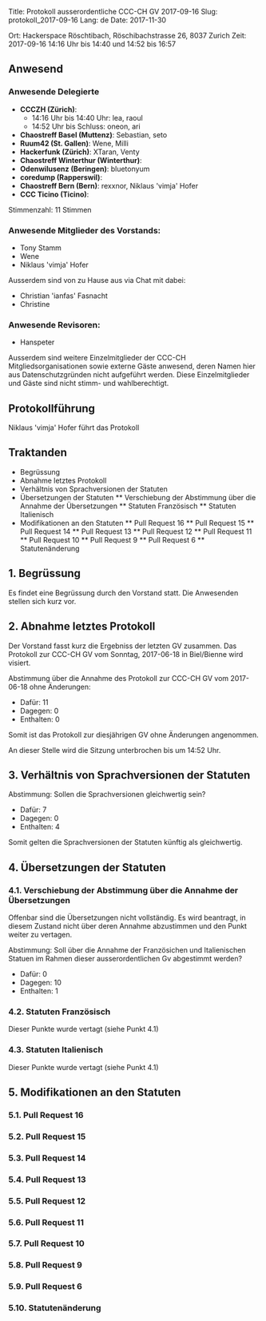 Title: Protokoll ausserordentliche CCC-CH GV 2017-09-16
Slug: protokoll_2017-09-16
Lang: de
Date: 2017-11-30

Ort: Hackerspace Röschtibach, Röschibachstrasse 26, 8037 Zurich
Zeit: 2017-09-16 14:16 Uhr bis 14:40 und 14:52 bis 16:57

## Anwesend

### Anwesende Delegierte
<!-- Gemäss Statuten wird jedes Mitglied des CCC-CH durch jeweils zwei Gesandte vertreten. Hier werden die zur GV anwesenden Gesandten aufgeführt. -->


* **CCCZH (Zürich)**:
    * 14:16 Uhr bis 14:40 Uhr: lea, raoul 
	* 14:52 Uhr bis Schluss: oneon, ari
* **Chaostreff Basel (Muttenz)**: Sebastian, seto
* **Ruum42 (St. Gallen)**: Wene, Milli
* **Hackerfunk (Zürich)**: XTaran, Venty
* **Chaostreff Winterthur (Winterthur)**:
* **Odenwilusenz (Beringen)**: bluetonyum
* **coredump (Rapperswil)**:
* **Chaostreff Bern (Bern)**: rexxnor, Niklaus 'vimja' Hofer
* **CCC Ticino (Ticino)**:

<!-- Die <Nummer> sollte durch die Summe aller anwesenden Delegierten ersetzt werden -->
Stimmenzahl: 11 Stimmen

### Anwesende Mitglieder des Vorstands:

* Tony Stamm
* Wene
* Niklaus 'vimja' Hofer

Ausserdem sind von zu Hause aus via Chat mit dabei:

* Christian 'ianfas' Fasnacht
* Christine

### Anwesende Revisoren:

* Hanspeter


<!-- der folgende Abschnitt kann durch eine andere Formulierung ersetzt werden oder auch ganz weggelassen -->
Ausserdem sind weitere Einzelmitglieder der CCC-CH Mitgliedsorganisationen sowie externe Gäste anwesend, deren Namen hier aus Datenschutzgründen nicht aufgeführt werden. Diese Einzelmitglieder und Gäste sind nicht stimm- und wahlberechtigt.

## Protokollführung

Niklaus 'vimja' Hofer führt das Protokoll

## Traktanden

* Begrüssung
* Abnahme letztes Protokoll
* Verhältnis von Sprachversionen der Statuten
* Übersetzungen der Statuten
** Verschiebung der Abstimmung über die Annahme der Übersetzungen
** Statuten Französisch
** Statuten Italienisch
* Modifikationen an den Statuten
** Pull Request 16
** Pull Request 15
** Pull Request 14
** Pull Request 13
** Pull Request 12
** Pull Request 11
** Pull Request 10
** Pull Request 9
** Pull Request 6
** Statutenänderung

## 1. Begrüssung

Es findet eine Begrüssung durch den Vorstand statt. Die Anwesenden stellen sich kurz vor.

## 2. Abnahme letztes Protokoll

Der Vorstand fasst kurz die Ergebniss der letzten GV zusammen. Das Protokoll zur CCC-CH GV vom Sonntag, 2017-06-18 in Biel/Bienne wird visiert.

Abstimmung über die Annahme des Protokoll zur CCC-CH GV vom 2017-06-18 ohne Änderungen:

* Dafür: 11
* Dagegen: 0
* Enthalten: 0

Somit ist das Protokoll zur diesjährigen GV ohne Änderungen angenommen.

An dieser Stelle wird die Sitzung unterbrochen bis um 14:52 Uhr.

## 3. Verhältnis von Sprachversionen der Statuten

Abstimmung: Sollen die Sprachversionen gleichwertig sein?

* Dafür: 7
* Dagegen: 0
* Enthalten: 4

Somit gelten die Sprachversionen der Statuten künftig als gleichwertig.

## 4. Übersetzungen der Statuten
### 4.1. Verschiebung der Abstimmung über die Annahme der Übersetzungen

Offenbar sind die Übersetzungen nicht vollständig. Es wird beantragt, in diesem Zustand nicht über deren Annahme abzustimmen und den Punkt weiter zu vertagen.

Abstimmung: Soll über die Annahme der Französichen und Italienischen Statuen im Rahmen dieser ausserordentlichen Gv abgestimmt werden?

* Dafür: 0
* Dagegen: 10
* Enthalten: 1

### 4.2. Statuten Französisch
Dieser Punkte wurde vertagt (siehe Punkt 4.1)

### 4.3. Statuten Italienisch
Dieser Punkte wurde vertagt (siehe Punkt 4.1)

## 5. Modifikationen an den Statuten

### 5.1. Pull Request 16
### 5.2. Pull Request 15
### 5.3. Pull Request 14
### 5.4. Pull Request 13
### 5.5. Pull Request 12
### 5.6. Pull Request 11
### 5.7. Pull Request 10
### 5.8. Pull Request 9
### 5.9. Pull Request 6
### 5.10. Statutenänderung
